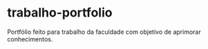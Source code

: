 # trabalho-portfolio
Portfólio feito para trabalho da faculdade com objetivo de aprimorar conhecimentos.
